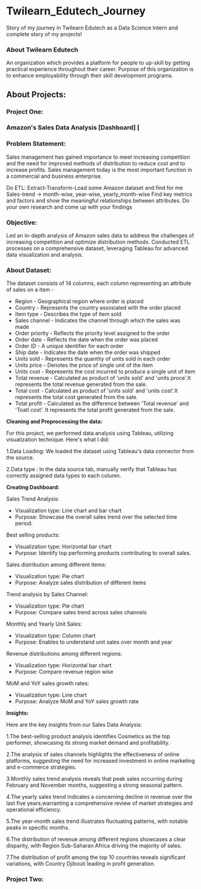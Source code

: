 # Twilearn_Edutech_Journey
Story of my journey in Twilearn Edutech as a Data Science Intern and complete story of my projects!

### About Twilearn Edutech
An organization which provides a platform for people to up-skill by getting practical experience throughout their career. Purpose of this organization is to enhance employability through their skill development programs.

## About Projects:
### Project One: 
### Amazon's Sales Data Analysis [Dashboard] [

### Problem Statement:
Sales management has gained importance to meet increasing competition and the
need for improved methods of distribution to reduce cost and to increase profits. Sales
management today is the most important function in a commercial and business
enterprise.

Do ETL: Extract-Transform-Load some Amazon dataset and find for me
Sales-trend -> month-wise, year-wise, yearly_month-wise
Find key metrics and factors and show the meaningful relationships between
attributes. Do your own research and come up with your findings

### Objective:
Led an in-depth analysis of Amazon sales data to address the challenges of increasing competition and optimize distribution methods.
Conducted ETL processes on a comprehensive dataset, leveraging Tableau for advanced data visualization and analysis.

### About Dataset:
The dataset consists of 14 columns, each column representing an attribute of sales on a item -

- Region - Geographical region where order is placed
- Country - Represents the country assosiated with the order placed
- Item type - Describes the type of item sold
- Sales channel - Indicates the channel through which the sales was made
- Order priority - Reflects the priority level assigned to the order
- Order date - Reflects the date when the order was placed
- Order ID - A unique identifier for each order
- Ship date - Indicates the date when the order was shipped
- Units sold - Represents the quantity of units sold in each order
- Units price - Denotes the price of single unit of the item
- Units cost - Represents the cost incurred to produce a single unit of item
- Total revenue - Calculated as product of 'units sold' and 'units proce'.It represents the total revenue generated from the sale.
- Total cost - Calculated as product of 'units sold' and 'units cost'.It represents the total cost generated from the sale.
- Total profit - Calculated as the difference between 'Total revenue' and 'Toatl cost'. It represents the total profit generated from the sale.

**Cleaning and Preprocessing the data:**

  For this project, we performed data analysis using Tableau, utilizing visualization technique. Here's what I did:

  1.Data Loading: We loaded the dataset using Tableau's data connector from the source.
  
  2.Data type : In the data source tab, manually verify that Tableau has correctly assigned data types to each column.

**Creating Dashboard:**

 Sales Trend Analysis:
 - Visualization type: Line chart and bar chart
 - Purpose: Showcase the overall sales trend over the selected time period.
  
 Best selling products:
 - Visualization type: Horizontal bar chart
 - Purpose: Identify top performing products contributing to overall sales.

 Sales distribution among different items:
 - Visualization type: Pie chart
 - Purpose: Analyze sales distribution of different items

 Trend analysis by Sales Channel:
 - Visualization type: Pie chart
 - Purpose: Compare sales trend across sales channels

 Monthly and Yearly Unit Sales:
 - Visualization type: Column chart
 - Purpose: Enables to understand unit sales over month and year

 Revenue distributions among different regions:
 - Visualization type: Horizontal bar chart
 - Purpose: Compare revenue region wise

 MoM and YoY sales growth rates:
 - Visualization type: Line chart
 - Purpose: Analyze MoM and YoY sales growth rate

**Insights:**

Here are the key insights from our Sales Data Analysis:

1.The best-selling product analysis identifies Cosmetics as the top performer, 
  showcasing its strong market demand and profitability.

2.The analysis of sales channels highlights the effectiveness of online platforms, 
  suggesting the need for increased investment in online marketing and e-commerce strategies.

3.Monthly sales trend analysis reveals that peak sales occurring during February and November months, 
  suggesting a strong seasonal pattern.

4.The yearly sales trend indicates a concerning decline in revenue over the last five years,warranting a comprehensive
  review of market strategies and operational efficiency.

5.The year-month sales trend illustrates fluctuating patterns, with notable peaks in specific months.

6.The distribution of revenue among different regions showcases a clear disparity, 
  with Region Sub-Saharan Africa driving the majority of sales.

7.The distribution of profit among the top 10 countries reveals significant variations, 
  with Country Djibouti leading in profit generation.


  ### Project Two:
 
 

  

